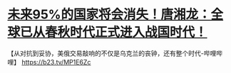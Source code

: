 
# [未来95%的国家将会消失！唐湘龙：全球已从春秋时代正式进入战国时代！](https://youtu.be/kS7B3uHPSjk?si=KypRY5HOryjzUWwI)


【从对抗到妥协，美俄交易敲响的不仅是乌克兰的丧钟，还有整个时代-哔哩哔哩】 https://b23.tv/MP1E6Zc



